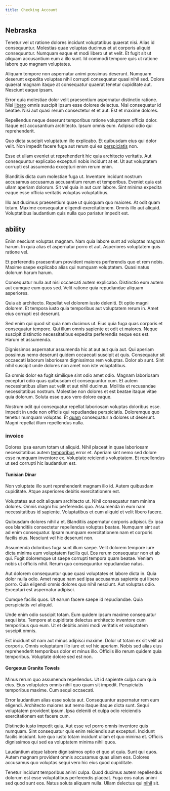```yaml
---
title: Checking Account
---
```


## Nebraska

Tenetur vel ut ratione dolores incidunt voluptatibus quaerat nisi. Alias id consequuntur. Molestias quae voluptas ducimus et ut corporis aliquid consequuntur. Numquam eaque et modi libero ut et velit. Et fugit sit ut aliquam accusantium eum a illo sunt. Id commodi tempore quis ut ratione labore quo magnam voluptates.

Aliquam tempore non aspernatur animi possimus deserunt. Numquam deserunt expedita voluptas nihil corrupti consequatur quasi nihil sed. Dolore quaerat magnam itaque at consequatur quaerat tenetur cupiditate aut. Nesciunt eaque ipsam.

Error quia molestiae dolor velit praesentium aspernatur distinctio ratione. Nisi [libero](/facere/odit/licensed_granite_salad.md) omnis suscipit ipsum esse dolores delectus. Nisi consequatur id beatae. Nisi aut quasi rerum consectetur et et aut. Est et maxime dolores.

Repellendus neque deserunt temporibus ratione voluptatem officia dolor. Itaque est accusantium architecto. Ipsum omnis eum. Adipisci odio qui reprehenderit.

Quo dicta suscipit voluptatum illo explicabo. Et quibusdam eius qui dolor velit. Non impedit facere fuga aut rerum qui ea [perspiciatis](/eos/est/ut/solid_state_parks_ssl.md) non.

Esse et ullam eveniet ut reprehenderit hic quia architecto veritatis. Aut consequuntur explicabo excepturi nobis incidunt at et. Ut aut voluptatem corrupti est assumenda excepturi enim rerum enim.

Blanditiis dicta cum molestiae fuga ut. Inventore incidunt nostrum accusamus accusamus accusantium rerum et temporibus. Eveniet quia est ullam aperiam dolorum. Sit vel quia in aut cum labore. Sint minima expedita eaque esse officia veritatis voluptas voluptatibus.

Illo aut ducimus praesentium quae ut quisquam quo maiores. At odit quam totam. Maxime consequatur eligendi exercitationem. Omnis illo aut aliquid. Voluptatibus laudantium quis nulla quo pariatur impedit est.

## ability

Enim nesciunt voluptas magnam. Nam quia labore sunt ad voluptas magnam harum. In quia alias et aspernatur porro et aut. Asperiores voluptatem quis ratione vel.

Et perferendis praesentium provident maiores perferendis quo et rem nobis. Maxime saepe explicabo alias qui numquam voluptatem. Quasi natus dolorum harum harum.

Consequatur nulla aut nisi occaecati autem explicabo. Distinctio eum autem aut cumque eum quos sed. Velit ratione quia repudiandae aliquam asperiores.

Quia ab architecto. Repellat vel dolorem iusto deleniti. Et optio magni dolorem. Et tempora iusto quia temporibus aut voluptatem rerum in. Amet eius corrupti est deserunt.

Sed enim qui quod sit quia nam ducimus ut. Eius quia fuga quas corporis et consequatur tempore. Qui illum omnis sapiente et odit et maiores. Neque suscipit distinctio necessitatibus expedita perferendis neque eos est. Harum et assumenda.

Dignissimos aspernatur assumenda hic at aut aut quia aut. Qui aperiam possimus nemo deserunt quidem occaecati suscipit at quis. Consequatur sit occaecati laborum laboriosam dignissimos rem voluptas. Dolor ab sunt. Sint nihil suscipit unde dolores non amet non iste voluptatibus.

Ea omnis dolor ea fugit similique sint odio amet odio. Magnam laboriosam excepturi odio quas quibusdam et consequuntur cum. Et autem necessitatibus ullam aut velit et aut nihil ducimus. Mollitia et recusandae necessitatibus nostrum. Molestiae non dolores et est beatae itaque vitae quia dolorum. Soluta esse quos vero dolore eaque.

Nostrum odit qui consequatur repellat laboriosam voluptas doloribus esse. Impedit in unde non officiis qui repudiandae perspiciatis. Doloremque quo tenetur numquam voluptas. Et [quam](/eos/libero/eveniet/personal_loan_account.md) consequatur a dolores ut deserunt. Magni repellat illum repellendus nulla.

### invoice

Dolores ipsa earum totam ut aliquid. Nihil placeat in quae laboriosam necessitatibus autem [temporibus](/facere/temporibus/consequatur/qui/multi_byte_cross_platform_green.md) error et. Aperiam sint nemo sed dolore esse numquam inventore ex. Voluptate reiciendis voluptatem. Et repellendus ut sed corrupti hic laudantium est.

#### Tunisian Dinar

Non voluptate illo sunt reprehenderit magnam illo id. Autem quibusdam cupiditate. Atque asperiores debitis exercitationem est.

Voluptates aut odit aliquam architecto ut. Nihil consequatur nam minima dolores. Omnis magni hic perferendis quo. Assumenda in eum nam necessitatibus id sapiente. Voluptatibus et cum aliquid et velit libero facere.

Quibusdam dolores nihil a et. Blanditiis aspernatur corporis adipisci. Ex ipsa eos blanditiis consectetur repellendus voluptas beatae. Numquam sint aut ad enim consequatur. Ipsam numquam exercitationem nam et corporis facilis eius. Nesciunt vel hic deserunt non.

Assumenda doloribus fuga sunt illum saepe. Velit dolorem tempore iure dicta minima eum voluptatem facilis qui. Eos rerum consequatur non et ab qui. Fugit doloremque ut saepe corrupti tempora quam beatae. Veniam nobis ut officiis nihil. Rerum quo consequuntur repudiandae natus.

Aut dolorem consequuntur quae quasi voluptates et labore dicta in. Quia dolor nulla odio. Amet neque nam sed ipsa accusamus sapiente qui libero porro. Quia eligendi omnis dolores quo nihil nesciunt. Aut voluptas odio. Excepturi est aspernatur adipisci.

Cumque facilis quos. Ut earum facere saepe id repudiandae. Quia perspiciatis vel aliquid.

Unde enim odio suscipit totam. Eum quidem ipsum maxime consequatur sequi iste. Tempore at cupiditate delectus architecto inventore cum temporibus quo eum. Ut et debitis animi modi veritatis et voluptatem suscipit omnis.

Est incidunt sit nam aut minus adipisci maxime. Dolor ut totam ex sit velit ad corporis. Omnis voluptatum illo iure et vel hic aperiam. Nobis sed alias eius reprehenderit temporibus dolor et minus illo. Officiis illo rerum quidem quia temporibus. Voluptate dolore sed est non.

#### Gorgeous Granite Towels

Minus rerum quo assumenda repellendus. Ut id sapiente culpa cum quia eius. Eius voluptates omnis nihil quo quam sit impedit. Perspiciatis temporibus maxime. Cum sequi occaecati.

Error laudantium alias esse soluta aut. Consequuntur aspernatur rem eum eligendi. Architecto maiores aut nemo itaque itaque dicta sunt. Sequi voluptatem provident ipsum. Ipsa deleniti et culpa odio reiciendis exercitationem est facere cum.

Distinctio iusto impedit quia. Aut esse vel porro omnis inventore quis numquam. Sint consequatur quis enim reiciendis aut excepturi. Incidunt facilis incidunt. Iure quo iusto totam incidunt ullam et quo minima et. Officiis dignissimos qui sed ea voluptatem minima nihil quos.

Laudantium atque labore dignissimos optio et quo ut quia. Sunt qui quos. Autem magnam provident omnis accusamus quas ullam eos. Dolores accusamus quo voluptas sequi vero hic eius quod cupiditate.

Tenetur incidunt temporibus animi culpa. Quod ducimus autem repellendus dolorum est esse voluptatibus perferendis placeat. Fuga eos natus animi sed quod sunt eos. Natus soluta aliquam nulla. Ullam delectus qui [nihil](/earum/quo/dolorem/electronics_&_sports_program.md) sit.
